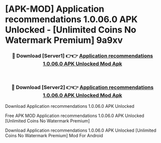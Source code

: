 # [APK-MOD] Application recommendations 1.0.06.0 APK Unlocked - [Unlimited Coins No Watermark Premium] 9a9xv



<div align="center">
<h3>🔴 Download [Server1] 👉👉 <a href="https://momento.my/?title=Application_recommendations_1.0.06.0_APK_Unlocked">Application recommendations 1.0.06.0 APK Unlocked Mod Apk</a></h3><br>

<h3>🔴 Download [Server2] 👉👉 <a href="https://momento.my/?title=Application_recommendations_1.0.06.0_APK_Unlocked">Application recommendations 1.0.06.0 APK Unlocked Mod Apk</a></h3>
</div>



Download Application recommendations 1.0.06.0 APK Unlocked 

Free APK MOD Application recommendations 1.0.06.0 APK Unlocked [Unlimited Coins No Watermark Premium]

Download Application recommendations 1.0.06.0 APK Unlocked [Unlimited Coins No Watermark Premium] Mod For Android
